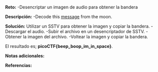 
**Reto:**
-Desencriptar un imagen de audio para obtener la bandera

**Descripción:**
-Decode this [message](https://jupiter.challenges.picoctf.org/static/fc1edf07742e98a480c6aff7d2546107/message.wav) from the moon.

**Solución:**
Utilizar un SSTV para obtener la imagen y copiar la bandera.
-Descargar el audio.
-Subir el archivo en un desencriptador de SSTV.
-Obtener la imagen del archivo.
-Voltear la imagen y copiar la bandera.

El resultado es; **picoCTF{beep_boop_im_in_space}**.

**Notas adicionales:**

**Referencias:**